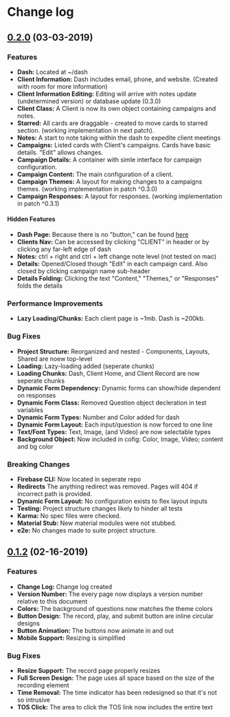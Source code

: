 # Change log

## [0.2.0](https://github.com/dreiparrent/kahani/compare/0.1.2...0.2.0) (03-03-2019)
### Features
* **Dash:** Located at ~/dash
* **Client Information:** Dash includes email, phone, and website. (Created with room for more information)
* **Client Information Editing:** Editing  will arrive with notes update (undetermined version) or database update (0.3.0)
* **Client Class:** A Client is now its own object containing campaigns and notes.
* **Starred:** All cards are draggable - created to move cards to starred section. (working implementation in next patch).
* **Notes:** A start to note taking within the dash to expedite client meetings
* **Campaigns:** Listed cards with Client's campaigns. Cards have basic details. "Edit" allows changes.
* **Campaign Details:** A container with simle interface for campaign configuration.
* **Campaign Content:** The main configuration of a client.
* **Campaign Themes:** A layout for making changes to a campaigns themes. (working implementation in patch ^0.3.0)
* **Campaign Responses:** A layout for responses. (working implementation in patch ^0.3.1)

#### Hidden Features
* **Dash Page:** Because there is no "button," can be found [here](https://kahani.aparrent.com/dash)
* **Clients Nav:** Can be accessed by clicking "CLIENT" in header or by clicking any far-left edge of dash
* **Notes:** ctrl + right and ctrl + left change note level (not tested on mac)
* **Details:** Opened/Closed though "Edit" in each campaign card. Also closed by clicking campaign name sub-header
* **Details Folding:** Clicking the text "Content," "Themes," or "Responses" folds the details

### Performance Improvements
* **Lazy Loading/Chunks:** Each client page is ~1mb. Dash is ~200kb.

### Bug Fixes
* **Project Structure:** Reorganized and nested - Components, Layouts, Shared are noew top-level
* **Loading:** Lazy-loading added (seperate chunks)
* **Loading Chunks:** Dash, Client Home, and Client Record are now seperate chunks
* **Dynamic Form Dependency:** Dynamic forms can show/hide dependent on responses
* **Dynamic Form Class:** Removed Question object decleration in test variables
* **Dynamic Form Types:** Number and Color added for dash
* **Dynamic Form Layout:** Each input/question is now forced to one line
* **Text/Font Types:** Text, Image, (and Video) are now selectable types
* **Background Object:** Now included in cofig: Color, Image, Video; content and bg color

### Breaking Changes
* **Firebase CLI:** Now located in seperate repo
* **Redirects** The anything redirect was removed. Pages will 404 if incorrect path is provided.
* **Dynamic Form Layout:** No configuration exists to flex layout inputs
* **Testing:** Project structure changes likely to hinder all tests 
* **Karma:** No spec files were checked.
* **Material Stub:** New material modules were not stubbed.
* **e2e:** No changes made to suite project structure.


## [0.1.2](https://github.com/dreiparrent/kahani/compare/master...0.1.2) (02-16-2019)

### Features
* **Change Log:** Change log created
* **Version Number:** The every page now displays a version number relative to this document
* **Colors:** The background of questions now matches the theme colors
* **Button Design:** The record, play, and submit button are inline circular designs
* **Button Animation:** The buttons now animate in and out
* **Mobile Support:** Resizing is simplified

### Bug Fixes
* **Resize Support:** The record page properly resizes
* **Full Screen Design:** The page uses all space based on the size of the recording element
* **Time Removal:** The time indicator has been redesigned so that it's not so intrusive
* **TOS Click:** The area to click the TOS link now includes the entire text